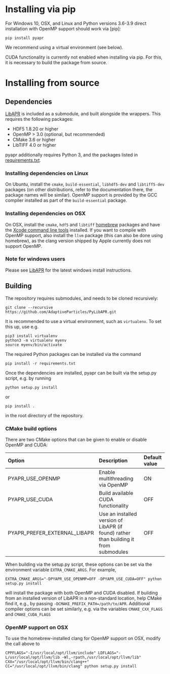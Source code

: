 # Installing via pip

For Windows 10, OSX, and Linux and Python versions 3.6-3.9 direct 
installation with OpenMP support should work via [pip]:
```
pip install pyapr
```
We recommend using a virtual environment (see below).

CUDA functionality is currently not enabled when installing via pip. 
For this, it is necessary to build the package from source.

# Installing from source

## Dependencies

[LibAPR](https://github.com/AdaptiveParticles/LibAPR) is included as a submodule, and built alongside the wrappers.
This requires the following packages:

* HDF5 1.8.20 or higher
* OpenMP > 3.0 (optional, but recommended)
* CMake 3.6 or higher
* LibTIFF 4.0 or higher

pyapr additionally requires Python 3, and the packages listed in [requirements.txt](requirements.txt).

### Installing dependencies on Linux

On Ubuntu, install the `cmake`, `build-essential`, `libhdf5-dev` and `libtiff5-dev` packages (on other distributions,
refer to the documentation there, the package names will be similar). OpenMP support is provided by the GCC compiler
installed as part of the `build-essential` package.

### Installing dependencies on OSX

On OSX, install the `cmake`, `hdf5` and `libtiff`  [homebrew](https://brew.sh) packages and have the
[Xcode command line tools](http://osxdaily.com/2014/02/12/install-command-line-tools-mac-os-x/) installed.
If you want to compile with OpenMP support, also install the `llvm` package (this can also be done using homebrew),
as the clang version shipped by Apple currently does not support OpenMP.

### Note for windows users

Please see [LibAPR](https://github.com/AdaptiveParticles/LibAPR) for the latest windows install instructions.

## Building

The repository requires submodules, and needs to be cloned recursively:

```
git clone --recursive https://github.com/AdaptiveParticles/PyLibAPR.git
```

It is recommended to use a virtual environment, such as `virtualenv`. To set this up, use e.g.

```
pip3 install virtualenv
python3 -m virtualenv myenv
source myenv/bin/activate
```

The required Python packages can be installed via the command
```
pip install -r requirements.txt 
```

Once the dependencies are installed, pyapr can be built via the setup.py script,
e.g. by running
```
python setup.py install
```
or
```
pip install .
```
in the root directory of the repository.

### CMake build options

There are two CMake options that can be given to enable or disable OpenMP and CUDA:

| Option | Description | Default value |
|:--|:--|:--|
| PYAPR_USE_OPENMP | Enable multithreading via OpenMP | ON |
| PYAPR_USE_CUDA | Build available CUDA functionality | OFF |
| PYAPR_PREFER_EXTERNAL_LIBAPR | Use an installed version of LibAPR (if found) rather than building it from submodules | OFF |

When building via the setup.py script, these options can be set via the environment variable `EXTRA_CMAKE_ARGS`. For example,
```
EXTRA_CMAKE_ARGS="-DPYAPR_USE_OPENMP=OFF -DPYAPR_USE_CUDA=OFF" python setup.py install
```
will install the package with both OpenMP and CUDA disabled. If building from an installed version of LibAPR in a non-standard
location, help CMake find it, e.g., by passing `-DCMAKE_PREFIX_PATH=/path/to/APR`. Additional compiler options can be
set similarly, e.g. via the variables `CMAKE_CXX_FLAGS` and `CMAKE_CUDA_FLAGS`

### OpenMP support on OSX

To use the homebrew-installed clang for OpenMP support on OSX, modify the call above to
```
CPPFLAGS="-I/usr/local/opt/llvm/include" LDFLAGS="-L/usr/local/opt/llvm/lib -Wl,-rpath,/usr/local/opt/llvm/lib" CXX="/usr/local/opt/llvm/bin/clang++" CC="/usr/local/opt/llvm/bin/clang" python setup.py install 
```
